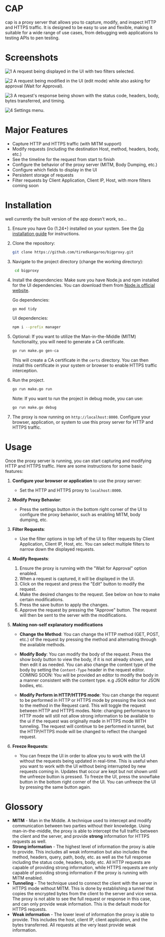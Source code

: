 # CAP
cap is a proxy server that allows you to capture, modify, and inspect HTTP and HTTPS traffic. It is designed to be easy to use and flexible, making it suitable for a wide range of use cases, from debugging web applications to testing APIs to pen testing.

# Screenshots
![1](https://raw.githubusercontent.com/tiredkangaroo/bigproxy/refs/heads/main/screenshots/1.png)
A request being displayed in the UI with two filters selected.

![2](https://raw.githubusercontent.com/tiredkangaroo/bigproxy/refs/heads/main/screenshots/2.png)
A request being modified in the UI (edit mode) while also asking for approval (Wait for Approval).

![3](https://raw.githubusercontent.com/tiredkangaroo/bigproxy/refs/heads/main/screenshots/3.png)
A request's response being shown with the status code, headers, body, bytes transferred, and timing.

![4](https://raw.githubusercontent.com/tiredkangaroo/bigproxy/refs/heads/main/screenshots/4.png)
Settings menu.


# Major Features
- Capture HTTP and HTTPS traffic (with MITM support)
- Modify requests (including the destination Host, method, headers, body, etc.)
- See the timeline for the request from start to finish
- Configure the behavior of the proxy server (MITM, Body Dumping, etc.)
- Configure which fields to display in the UI
- Persistent storage of requests
- Filter requests by Client Application, Client IP, Host, with more filters coming soon

# Installation
well currently the built version of the app doesn't work, so...

1. Ensure you have Go (1.24+) installed on your system. See the [Go installation guide](https://go.dev/doc/install) for instructions.

2. Clone the repository:
   ```bash
   git clone https://github.com/tiredkangaroo/bigproxy.git
   ```

3. Navigate to the project directory (change the working directory):
   ```bash
    cd bigproxy
    ```
4. Install the dependencies: Make sure you have Node.js and npm installed for the UI dependencies. You can download them from [Node.js official website](https://nodejs.org/).


    Go dependencies:
     ```bash
   go mod tidy
    ```
    UI dependencies:
    ```bash
   npm i --prefix manager
   ```
5. Optional: If you want to utilize the Man-in-the-Middle (MITM) functionality, you will need to generate a CA certificate.
   ```bash
   go run make.go gen-ca
   ```
    This will create a CA certificate in the `certs` directory. You can then install this certificate in your system or browser to enable HTTPS traffic interception.


6. Run the project.
    ```bash
    go run make.go run
    ```
    Note: If you want to run the project in debug mode, you can use:
    ```bash
    go run make.go debug
    ```
7. The proxy is now running on `http://localhost:8000`. Configure your browser, application, or system to use this proxy server for HTTP and HTTPS traffic.

# Usage
Once the proxy server is running, you can start capturing and modifying HTTP and HTTPS traffic. Here are some instructions for some basic features:

1. **Configure your browser or application** to use the proxy server:
   - Set the HTTP and HTTPS proxy to `localhost:8000`.

2. **Modify Proxy Behavior**:
    - Press the settings button in the bottom right corner of the UI to configure the proxy behavior, such as enabling MITM, body dumping, etc.

3. **Filter Requests**:
    - Use the filter options in top left of the UI to filter requests by Client Application, Client IP, Host, etc. You can select multiple filters to narrow down the displayed requests.

4. **Modify Requests**:
    1. Ensure the proxy is running with the "Wait for Approval" option enabled.
    2. When a request is captured, it will be displayed in the UI.
    3. Click on the request and press the "Edit" button to modify the request.
    4. Make the desired changes to the request. See below on how to make certain modifications.
    5. Press the save button to apply the changes.
    6. Approve the request by pressing the "Approve" button. The request will then be sent to the server with the modifications.

5. **Making non-self explanatory modifications**
    - **Change the Method**: You can change the HTTP method (GET, POST, etc.) of the request by pressing the method and alternating through the available methods.

    - **Modify Body**: You can modify the body of the request. Press the show body button to view the body, if it is not already shown, and then edit it as needed. You can also change the content type of the body by setting the `Content-Type` header in the request editor. COMING SOON: You will be provided an editor to modify the body in a manner consistent with the content type. e.g JSON editor for JSON bodies, etc.

    - **Modify Perform in HTTP/HTTPS mode**: You can change the request to be performed in HTTP or HTTPS mode by pressing the lock next to the method in the Request card. This will toggle the request between HTTP and HTTPS modes. Note: changing performance to HTTP mode will still not allow strong information to be available to the ui if the request was originally made in HTTPS mode WITH tunneling. The request will continue to be performed in tunnel, but the HTTP/HTTPS mode will be changed to reflect the changed request.

6. **Freeze Requests**:
    - You can freeze the UI in order to allow you to work with the UI without the requests being updated in real-time. This is useful when you want to work with the UI without being interrupted by new requests coming in. Updates that occur are kept but not shown until the unfreeze button is pressed. To freeze the UI, press the snowflake button in the bottom right corner of the UI. You can unfreeze the UI by pressing the same button again.
# Glossory
- **MITM** - Man in the Middle. A technique used to intercept and modify communication between two parties without their knowledge. Using man-in-the-middle, the proxy is able to intercept the full traffic between the client and the server, and provide **strong** information for HTTPS requests as well.
- **Strong information** - The highest level of information the proxy is able to provide. This includes all weak information but also includes the method, headers, query, path, body, etc. as well as the full response including the status code, headers, body, etc. All HTTP requests are capable of providing strong information, while HTTPS requests are only capable of providing strong information if the proxy is running with MITM enabled.
- **Tunneling** - The technique used to connect the client with the server in HTTPS mode without MITM. This is done by establishing a tunnel that copies the encrypted bytes from the client to the server and vice versa. The proxy is not able to see the full request or response in this case, and can only provide weak information. This is the default mode for HTTPS requests.
- **Weak information** - The lower level of information the proxy is able to provide. This includes the host, client IP, client application, and the bytes transferred. All requests at the very least provide weak information.

